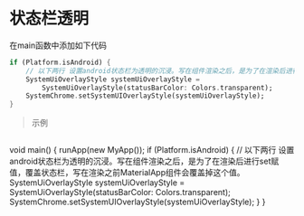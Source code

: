 # 状态栏透明

在main函数中添加如下代码

```dart
if (Platform.isAndroid) {
    // 以下两行 设置android状态栏为透明的沉浸。写在组件渲染之后，是为了在渲染后进行set赋值，覆盖状态栏，写在渲染之前MaterialApp组件会覆盖掉这个值。
    SystemUiOverlayStyle systemUiOverlayStyle =
        SystemUiOverlayStyle(statusBarColor: Colors.transparent);
    SystemChrome.setSystemUIOverlayStyle(systemUiOverlayStyle);
}
```

> 示例

> ```dart
void main() {
  runApp(new MyApp());
  if (Platform.isAndroid) {
    // 以下两行 设置android状态栏为透明的沉浸。写在组件渲染之后，是为了在渲染后进行set赋值，覆盖状态栏，写在渲染之前MaterialApp组件会覆盖掉这个值。
    SystemUiOverlayStyle systemUiOverlayStyle =
    SystemUiOverlayStyle(statusBarColor: Colors.transparent);
    SystemChrome.setSystemUIOverlayStyle(systemUiOverlayStyle);
  }
}
```

